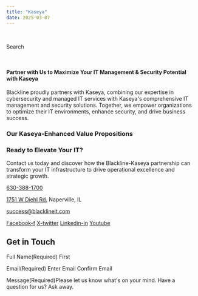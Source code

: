 ```yaml
---
title: "Kaseya"
date: 2025-03-07
---
```


 

Search 

 

#### Partner with Us to Maximize Your IT Management & Security Potential with Kaseya

Blackline proudly partners with Kaseya, combining our expertise in cybersecurity and managed IT services with Kaseya's comprehensive IT management and security solutions. Together, we empower organizations to optimize their IT environments, enhance security, and drive business success.

### Our Kaseya-Enhanced Value Propositions

### Ready to Elevate Your IT?

Contact us today and discover how the Blackline-Kaseya partnership can transform your IT infrastructure to drive operational excellence and strategic growth.

[630-388-1700](tel:6303881700)

[1751 W Diehl Rd.](https://www.google.com/search?q=balckline%20it) Naperville, IL

[success@blacklineit.com](mailto:success@blacklineit.com)

[Facebook-f](https://www.facebook.com/) [X-twitter](https://twitter.com/) [Linkedin-in](https://www.linkedin.com/) [Youtube](https://www.youtube.com/)

## Get in Touch

Full Name(Required) First

Email(Required) Enter Email  Confirm Email

Message(Required)Please let us know what's on your mind. Have a question for us? Ask away.
